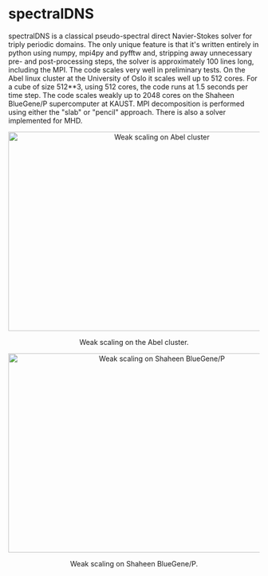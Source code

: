spectralDNS
=======
spectralDNS is a classical pseudo-spectral direct Navier-Stokes solver for triply periodic domains. The only unique feature is that it's written entirely in python using numpy, mpi4py and pyfftw and, stripping away unnecessary pre- and post-processing steps, the solver is approximately 100 lines long, including the MPI. The code scales very well in preliminary tests. On the Abel linux cluster at the University of Oslo it scales well up to 512 cores. For a cube of size 512**3, using 512 cores, the code runs at 1.5 seconds per time step. The code scales weakly up to 2048 cores on the Shaheen BlueGene/P supercomputer at KAUST. MPI decomposition is performed using either the "slab" or "pencil" approach. There is also a solver implemented for MHD.
<p align="center">
    <img src="https://www.dropbox.com/s/mf30ftsbu56f1d6/weak_scaling_avg.png?dl=1" width="600" height="400" alt="Weak scaling on Abel cluster"/>
</p>

<p align="center">
    Weak scaling on the Abel cluster.
</p>

<p align="center">
    <img src="https://www.dropbox.com/s/9bjdgeivwth9hwb/weak_scaling_shaheen.png?dl=1" width="600" height="400" alt="Weak scaling on Shaheen BlueGene/P"/>
</p>
<p align="center">
    Weak scaling on Shaheen BlueGene/P.
</p>

